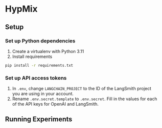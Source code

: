 # HypMix

## Setup

### Set up Python dependencies
1. Create a virtualenv with Python 3.11
2. Install requirements
```bash
pip install -r requirements.txt
```

### Set up API access tokens
1. In `.env`, change `LANGCHAIN_PROJECT` to the ID of the LangSmith project you are using in your account.
2. Rename `.env.secret.template` to `.env.secret`. Fill in the values for each of the API keys for OpenAI and LangSmith.


## Running Experiments


